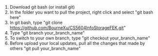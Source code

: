 1. Download git bash (or install git)
2. In the folder you want to pull the project, right click and select "git bash here"
3. In git bash, type "git clone https://github.com/BourneXu/CS5604InfoStorageFEK.git"
4. Type "git branch your_branch_name"
5. To switch to your own branch, type "git checkout your_branch_name"
5. Before upload your local updates, pull all the changes that made by others "git pull your_branch_name"